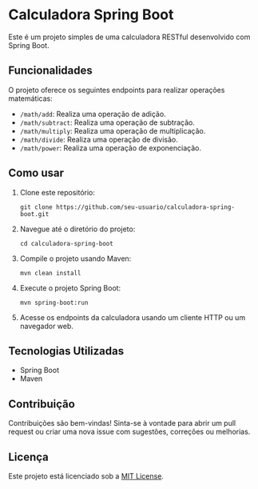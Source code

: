 # Calculadora Spring Boot

Este é um projeto simples de uma calculadora RESTful desenvolvido com Spring Boot.

## Funcionalidades

O projeto oferece os seguintes endpoints para realizar operações matemáticas:

- `/math/add`: Realiza uma operação de adição.
- `/math/subtract`: Realiza uma operação de subtração.
- `/math/multiply`: Realiza uma operação de multiplicação.
- `/math/divide`: Realiza uma operação de divisão.
- `/math/power`: Realiza uma operação de exponenciação.

## Como usar

1. Clone este repositório:
   ```
   git clone https://github.com/seu-usuario/calculadora-spring-boot.git
   ```

2. Navegue até o diretório do projeto:
   ```
   cd calculadora-spring-boot
   ```

3. Compile o projeto usando Maven:
   ```
   mvn clean install
   ```

4. Execute o projeto Spring Boot:
   ```
   mvn spring-boot:run
   ```

5. Acesse os endpoints da calculadora usando um cliente HTTP ou um navegador web.

## Tecnologias Utilizadas

- Spring Boot
- Maven

## Contribuição

Contribuições são bem-vindas! Sinta-se à vontade para abrir um pull request ou criar uma nova issue com sugestões, correções ou melhorias.

## Licença

Este projeto está licenciado sob a [MIT License](https://opensource.org/licenses/MIT).
